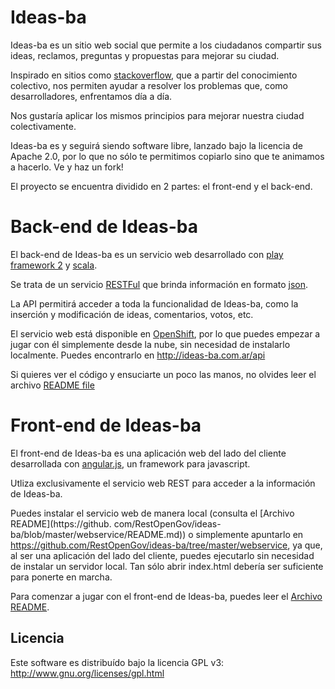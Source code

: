 ﻿Ideas-ba
========
 
Ideas-ba es un sitio web social que permite a los ciudadanos compartir sus ideas, reclamos, preguntas y propuestas para mejorar su ciudad.

Inspirado en sitios como [stackoverflow](http://stackoverflow.com/), que a partir del conocimiento colectivo, nos permiten ayudar a resolver los problemas que, como desarrolladores, enfrentamos día a día.

Nos gustaría aplicar los mismos principios para mejorar nuestra ciudad colectivamente.

Ideas-ba es y seguirá siendo software libre, lanzado bajo la licencia de Apache 2.0, por lo que no sólo te permitimos copiarlo sino que te animamos a hacerlo. Ve y haz un fork!

El proyecto se encuentra dividido en 2 partes: el front-end y el back-end.

Back-end de Ideas-ba 
================

El back-end de Ideas-ba es un servicio web desarrollado con [play framework 2](http://www.playframework.org/) y [scala](http://www.scala-lang.org/).

Se trata de un servicio [RESTFul](http://en.wikipedia.org/wiki/Representational_state_transfer) que brinda información en formato [json](http://en.wikipedia.org/wiki/JSON).

La API permitirá acceder a toda la funcionalidad de Ideas-ba, como la inserción y modificación de ideas, comentarios, votos, etc.

El servicio web está disponible en [OpenShift](https://openshift.redhat.com), por lo que puedes empezar a jugar con él simplemente desde la nube, sin necesidad de instalarlo localmente. Puedes encontrarlo en http://ideas-ba.com.ar/api

Si quieres ver el código y ensuciarte un poco las manos, no olvides leer el archivo [README file](https://github.com/RestOpenGov/ideas-ba/blob/master/webservice/README.md)

Front-end de Ideas-ba 
================

El front-end de Ideas-ba es una aplicación web del lado del cliente desarrollada con [angular.js](http://angularjs.org/), un framework para javascript.

Utliza exclusivamente el servicio web REST para acceder a la información de Ideas-ba.

Puedes instalar el servicio web de manera local (consulta el [Archivo README](https://github.
com/RestOpenGov/ideas-ba/blob/master/webservice/README.md)) o simplemente apuntarlo en
https://github.com/RestOpenGov/ideas-ba/tree/master/webservice, ya que, al ser una aplicación del lado del cliente, puedes ejecutarlo sin necesidad de instalar un servidor local. Tan sólo abrir index.html debería ser suficiente para ponerte en marcha.

Para comenzar a jugar con el front-end de Ideas-ba, puedes leer el [Archivo README](https://github.com/RestOpenGov/ideas-ba/blob/master/webapp/README.md).

## Licencia

Este software es distribuído bajo la licencia GPL v3: http://www.gnu.org/licenses/gpl.html

